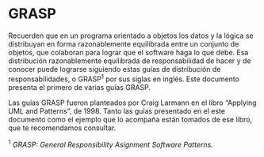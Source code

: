 # GRASP

Recuerden que en un programa orientado a objetos los datos y la lógica se
distribuyan en forma razonablemente equilibrada entre un conjunto de objetos,
que colaboran para lograr que el software haga lo que debe. Esa distribución
razonablemente equilibrada de responsabilidad de hacer y de conocer puede
lograrse siguiendo estas guías de distribución de responsabilidades, o
GRASP<sup>1</sup> por sus siglas en inglés. Este documento presenta el primero
de varias guías GRASP.

Las guías GRASP fueron planteados por Craig Larmann en el libro “Applying UML
and Patterns”, de 1998. Tanto las guías presentado en el este documento como el
ejemplo que lo acompaña están tomados de ese libro, que te recomendamos
consultar.

<sup>1</sup> _GRASP: General Responsibility Asignment Software Patterns._